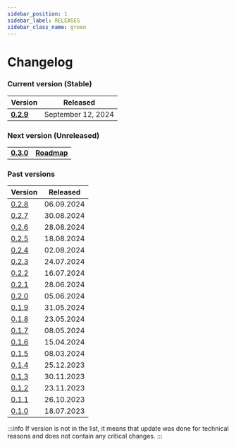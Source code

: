 ```yaml
---
sidebar_position: 1
sidebar_label: RELEASES
sidebar_class_name: green
---
```


# Changelog

### Current version (Stable)

| Version| Released | 
|---|---|
|__[0.2.9](/docs/changelog/0.2.9)__| September 12, 2024 | 

### Next version (Unreleased)

|   |   |
|---|---|
|__[0.3.0](/docs/changelog/0.3.0)__| __[Roadmap](/roadmap)__|

### Past versions

| Version | Released |
|---|---|
| [0.2.8](/docs/changelog/0.2.8) | 06.09.2024 | 
| [0.2.7](/docs/changelog/0.2.7) | 30.08.2024 | 
| [0.2.6](/docs/changelog/0.2.6) | 28.08.2024 | 
| [0.2.5](/docs/changelog/0.2.5) | 18.08.2024 | 
| [0.2.4](/docs/changelog/0.2.4) | 02.08.2024 | 
| [0.2.3](/docs/changelog/0.2.3) | 24.07.2024 | 
| [0.2.2](/docs/changelog/0.2.2) | 16.07.2024 | 
| [0.2.1](/docs/changelog/0.2.1) | 28.06.2024 | 
| [0.2.0](/docs/changelog/0.2.0) | 05.06.2024 | 
| [0.1.9](/docs/changelog/0.1.9) | 31.05.2024 | 
| [0.1.8](/docs/changelog/0.1.8) | 23.05.2024 | 
| [0.1.7](/docs/changelog/0.1.7) | 08.05.2024 | 
| [0.1.6](/docs/changelog/0.1.6) | 15.04.2024 | 
| [0.1.5](/docs/changelog/0.1.5) | 08.03.2024 | 
| [0.1.4](/docs/changelog/0.1.4) | 25.12.2023 | 
| [0.1.3](/docs/changelog/0.1.3) | 30.11.2023 | 
| [0.1.2](/docs/changelog/0.1.2) | 23.11.2023 | 
| [0.1.1](/docs/changelog/0.1.1) | 26.10.2023 | 
| [0.1.0](/docs/changelog/0.1.0) | 18.07.2023 | 

:::info
If version is not in the list, it means that update was done for technical reasons and does not contain any critical changes.
:::
